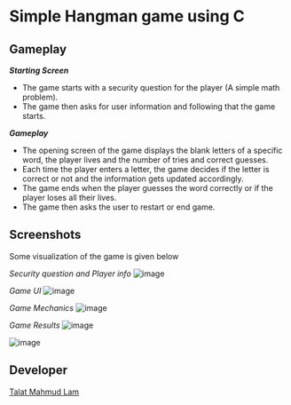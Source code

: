 # Simple Hangman game using C

## Gameplay

***Starting Screen***
  *  The game starts with a security question for the player (A simple math problem).
  *  The game then asks for user information and following that the game starts.

***Gameplay***
  *  The opening screen of the game displays the blank letters of a specific word, the player lives and the number of tries and correct guesses.
  *  Each time the player enters a letter, the game decides if the letter is correct or not and the information gets updated accordingly.
  *  The game ends when the player guesses the word correctly or if the player loses all their lives.
  *  The game then asks the user to restart or end game.
    
## Screenshots

Some visualization of the game is given below

*Security question and Player info*
![image](https://github.com/Laam24/Hangman_repo/assets/104143899/f0f992f7-bb81-4754-9bcf-e484d88e1c70)

*Game UI*
![image](https://github.com/Laam24/Hangman_repo/assets/104143899/57897ecc-0ee0-4a2e-8471-a78dbbdb1379)

*Game Mechanics*
![image](https://github.com/Laam24/Hangman_repo/assets/104143899/412aeae0-b35f-4f1c-a587-39eb124a3e90)

*Game Results*
![image](https://github.com/Laam24/Hangman_repo/assets/104143899/e65bb348-90d5-4f87-9dc9-c56057d44f1a)

![image](https://github.com/Laam24/Hangman_repo/assets/104143899/384968de-f700-49a1-8e67-3e87f40f2ba5)

## Developer
[Talat Mahmud Lam](https://www.linkedin.com/in/talat-lam-3745a0267/)













